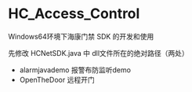 # HC_Access_Control

Windows64环境下海康门禁 SDK 的开发和使用

先修改 HCNetSDK.java 中 dll文件所在的绝对路径（两处）
- alarmjavademo 报警布防监听demo
- OpenTheDoor 远程开门
